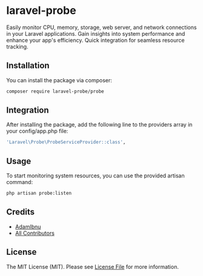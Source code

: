 # laravel-probe
Easily monitor CPU, memory, storage, web server, and network connections in your Laravel applications. Gain insights into system performance and enhance your app's efficiency. Quick integration for seamless resource tracking.

## Installation

You can install the package via composer:

```bash
composer require laravel-probe/probe
```

## Integration
After installing the package, add the following line to the providers array in your config/app.php file:
```bash
'Laravel\Probe\ProbeServiceProvider::class',
```

## Usage
To start monitoring system resources, you can use the provided artisan command:
```bash
php artisan probe:listen
```

## Credits

- [AdamIbnu](https://github.com/Adamibnualfatahh)
- [All Contributors](../../contributors)

## License

The MIT License (MIT). Please see [License File](LICENSE.md) for more information.
